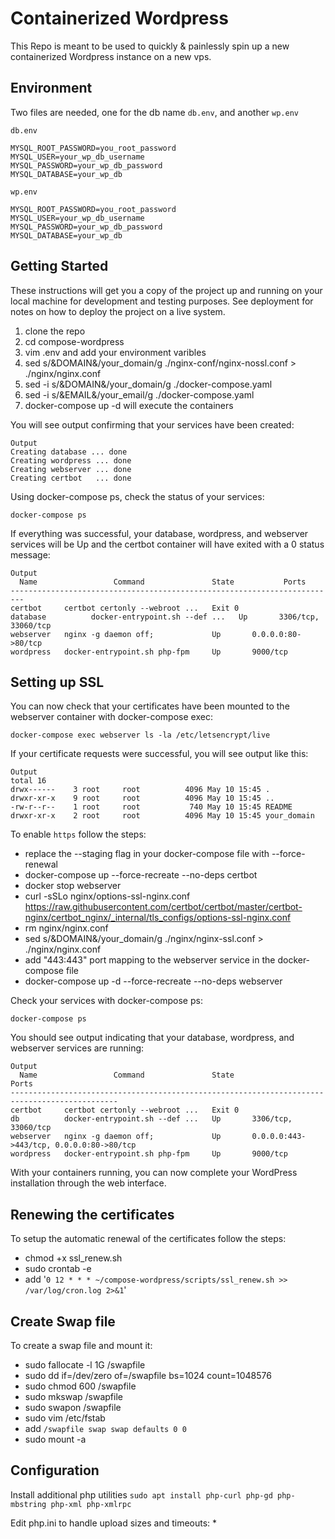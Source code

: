 # Containerized Wordpress

This Repo is meant to be used to quickly & painlessly spin up a new containerized Wordpress instance on a new vps. 

## Environment

Two files are needed, one for the db name `db.env`, and another `wp.env`

`db.env`
```
MYSQL_ROOT_PASSWORD=you_root_password
MYSQL_USER=your_wp_db_username
MYSQL_PASSWORD=your_wp_db_password
MYSQL_DATABASE=your_wp_db
```

`wp.env`
```
MYSQL_ROOT_PASSWORD=you_root_password
MYSQL_USER=your_wp_db_username
MYSQL_PASSWORD=your_wp_db_password
MYSQL_DATABASE=your_wp_db
```

## Getting Started

These instructions will get you a copy of the project up and running on your local machine for development and testing purposes. See deployment for notes on how to deploy the project on a live system.

  1. clone the repo
  2. cd compose-wordpress
  3. vim .env and add your environment varibles
  4. sed s/&DOMAIN&/your_domain/g ./nginx-conf/nginx-nossl.conf > ./nginx/nginx.conf
  5. sed -i s/&DOMAIN&/your_domain/g ./docker-compose.yaml
  6. sed -i s/&EMAIL&/your_email/g ./docker-compose.yaml
  7. docker-compose up -d will execute the containers

You will see output confirming that your services have been created:

```
Output
Creating database ... done
Creating wordpress ... done
Creating webserver ... done
Creating certbot   ... done
```
Using docker-compose ps, check the status of your services:

```
docker-compose ps
```

If everything was successful, your database, wordpress, and webserver services will be Up and the certbot container will have exited with a 0 status message:
```
Output
  Name                 Command               State           Ports       
-------------------------------------------------------------------------
certbot     certbot certonly --webroot ...   Exit 0                      
database          docker-entrypoint.sh --def ...   Up       3306/tcp, 33060/tcp
webserver   nginx -g daemon off;             Up       0.0.0.0:80->80/tcp 
wordpress   docker-entrypoint.sh php-fpm     Up       9000/tcp    
```

## Setting up SSL

You can now check that your certificates have been mounted to the webserver container with docker-compose exec:

```
docker-compose exec webserver ls -la /etc/letsencrypt/live
```

If your certificate requests were successful, you will see output like this:

```
Output
total 16
drwx------    3 root     root          4096 May 10 15:45 .
drwxr-xr-x    9 root     root          4096 May 10 15:45 ..
-rw-r--r--    1 root     root           740 May 10 15:45 README
drwxr-xr-x    2 root     root          4096 May 10 15:45 your_domain
```

To enable `https` follow the steps:
  * replace the --staging flag in your docker-compose file with --force-renewal
  * docker-compose up --force-recreate --no-deps certbot
  * docker stop webserver
  * curl -sSLo nginx/options-ssl-nginx.conf https://raw.githubusercontent.com/certbot/certbot/master/certbot-nginx/certbot_nginx/_internal/tls_configs/options-ssl-nginx.conf
  * rm nginx/nginx.conf
  * sed s/&DOMAIN&/your_domain/g ./nginx/nginx-ssl.conf > ./nginx/nginx.conf
  * add "443:443" port mapping to the webserver service in the docker-compose file
  * docker-compose up -d --force-recreate --no-deps webserver
 
Check your services with docker-compose ps:

```
docker-compose ps
```

You should see output indicating that your database, wordpress, and webserver services are running:

```
Output
  Name                 Command               State                     Ports                  
----------------------------------------------------------------------------------------------
certbot     certbot certonly --webroot ...   Exit 0                                           
db          docker-entrypoint.sh --def ...   Up       3306/tcp, 33060/tcp                     
webserver   nginx -g daemon off;             Up       0.0.0.0:443->443/tcp, 0.0.0.0:80->80/tcp
wordpress   docker-entrypoint.sh php-fpm     Up       9000/tcp    
```
With your containers running, you can now complete your WordPress installation through the web interface.

## Renewing the certificates

To setup the automatic renewal of the certificates follow the steps:
 * chmod +x ssl_renew.sh
 * sudo crontab -e
 * add '`0 12 * * * ~/compose-wordpress/scripts/ssl_renew.sh >> /var/log/cron.log 2>&1`'

## Create Swap file

To create a swap file and mount it:
 * sudo fallocate -l 1G /swapfile
 * sudo dd if=/dev/zero of=/swapfile bs=1024 count=1048576
 * sudo chmod 600 /swapfile
 * sudo mkswap /swapfile
 * sudo swapon /swapfile
 * sudo vim /etc/fstab
 * add `/swapfile swap swap defaults 0 0`
 * sudo mount -a

## Configuration

Install additional php utilities `sudo apt install php-curl php-gd php-mbstring php-xml php-xmlrpc`

Edit php.ini to handle upload sizes and timeouts:
 * 
